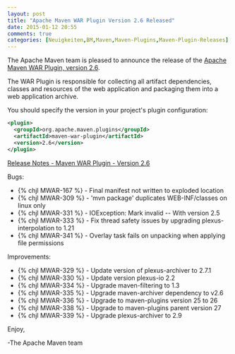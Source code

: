 ```yaml
---
layout: post
title: "Apache Maven WAR Plugin Version 2.6 Released"
date: 2015-01-12 20:55
comments: true
categories: [Neuigkeiten,BM,Maven,Maven-Plugins,Maven-Plugin-Releases]
---
```

The Apache Maven team is pleased to announce the release of the 
[Apache Maven WAR Plugin, version 2.6](http://maven.apache.org/plugins/maven-war-plugin/).

The WAR Plugin is responsible for collecting all artifact dependencies, classes
and resources of the web application and packaging them into a web application
archive.

You should specify the version in your project's plugin configuration:

``` xml
<plugin>
  <groupId>org.apache.maven.plugins</groupId>
  <artifactId>maven-war-plugin</artifactId>
  <version>2.6</version>
</plugin>
```

<!-- more -->

[Release Notes - Maven WAR Plugin - Version 2.6](http://jira.codehaus.org/secure/ReleaseNote.jspa?projectId=11132&version=20436)

Bugs:

 * {% chjl MWAR-167 %} - Final manifest not written to exploded location
 * {% chjl MWAR-309 %} - 'mvn package' duplicates WEB-INF/classes on linux only
 * {% chjl MWAR-331 %} - IOException: Mark invalid -- With version 2.5
 * {% chjl MWAR-333 %} - Fix thread safety issues by upgrading plexus-interpolation to 1.21
 * {% chjl MWAR-341 %} - Overlay task fails on unpacking when applying file permissions

Improvements:

 * {% chjl MWAR-329 %} - Update version of plexus-archiver to 2.7.1
 * {% chjl MWAR-330 %} - Update version plexus-io 2.2
 * {% chjl MWAR-334 %} - Upgrade maven-filtering to 1.3
 * {% chjl MWAR-335 %} - Upgrade maven-archiver dependency to v2.6
 * {% chjl MWAR-336 %} - Upgrade to maven-plugins version 25 to 26
 * {% chjl MWAR-338 %} - Upgrade to maven-plugins parent version 27
 * {% chjl MWAR-339 %} - Upgrade plexus-archiver to 2.9

Enjoy,

-The Apache Maven team

